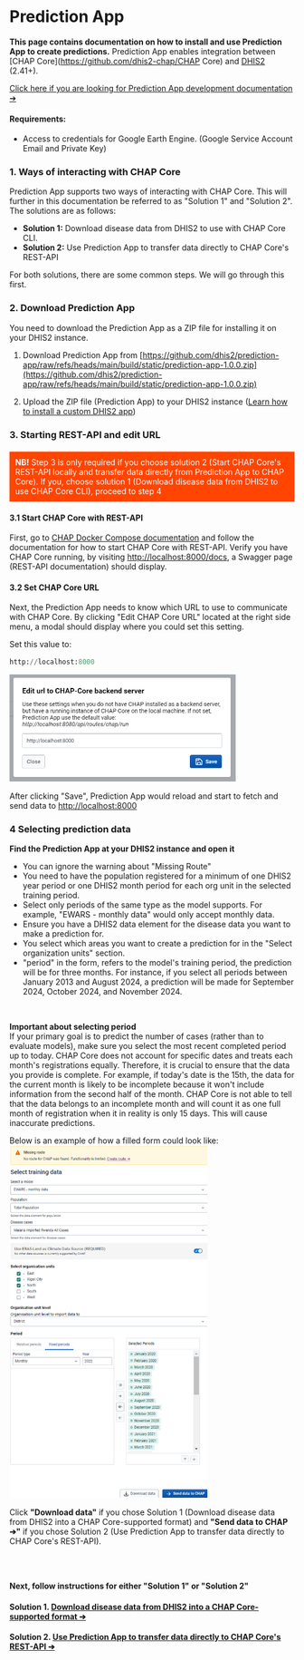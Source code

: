 # Prediction App

**This page contains documentation on how to install and use Prediction App to create predictions.**
Prediction App enables integration between [CHAP Core](https://github.com/dhis2-chap/CHAP Core) and [DHIS2](https://dhis2.org/) (2.41+). 

[Click here if you are looking for Prediction App development documentation ➔](https://github.com/dhis2/prediction-app/blob/main/doc/development/README.md) 

#### Requirements:
- Access to credentials for Google Earth Engine. (Google Service Account Email and Private Key)

### 1. Ways of interacting with CHAP Core
Prediction App supports two ways of interacting with CHAP Core. This will further in this documentation be referred to as "Solution 1" and "Solution 2". The solutions are as follows:

- **Solution 1:** Download disease data from DHIS2 to use with CHAP Core CLI.
- **Solution 2:** Use Prediction App to transfer data directly to CHAP Core's REST-API

For both solutions, there are some common steps. We will go through this first.

### 2. Download Prediction App
You need to download the Prediction App as a ZIP file for installing it on your DHIS2 instance.

1. Download Prediction App from [https://github.com/dhis2/prediction-app/raw/refs/heads/main/build/static/prediction-app-1.0.0.zip](https://github.com/dhis2/prediction-app/raw/refs/heads/main/build/static/prediction-app-1.0.0.zip)

2. Upload the ZIP file (Prediction App) to your DHIS2 instance ([Learn how to install a custom DHIS2 app](https://dhis2-app-course.ifi.uio.no/learn/dhis2/app-development-guides/build-publish-app-platform-app/manual-install/))

### 3. Starting REST-API and edit URL

<div style="background-color: orangered; padding: 10px; color : white; margin-top: 20px; margin-bottom: 20px">
<b>NB!</b> Step 3 is only required if you choose solution 2 (Start CHAP Core's REST-API locally and transfer data directly from Prediction App to CHAP Core). If you, choose solution 1 (Download disease data from DHIS2 to use CHAP Core CLI), proceed to step 4
</div>

#### 3.1 Start CHAP Core with REST-API
First, go to [CHAP Docker Compose documentation](../docker-compose-doc.md) and follow the documentation for how to start CHAP Core with REST-API.
Verify you have CHAP Core running, by visiting [http://localhost:8000/docs](http://localhost:8000/docs), a Swagger page (REST-API documentation) should display.

#### 3.2 Set CHAP Core URL
Next, the Prediction App needs to know which URL to use to communicate with CHAP Core. By clicking "Edit CHAP Core URL" located at the right side menu, a modal should display where you could set this setting.

Set this value to:
```python
http://localhost:8000
```

<img src="../_static/edit-chap-url.png" alt="drawing" width="400"/>

After clicking "Save", Prediction App would reload and start to fetch and send data to [http://localhost:8000](http://localhost:8000)


### 4 Selecting prediction data

**Find the Prediction App at your DHIS2 instance and open it**

- You can ignore the warning about "Missing Route"
- You need to have the population registered for a minimum of one DHIS2 year period or one DHIS2 month period for each org unit in the selected training period.
- Select only periods of the same type as the model supports. For example, "EWARS - monthly data" would only accept monthly data.
- Ensure you have a DHIS2 data element for the disease data you want to make a prediction for.
- You select which areas you want to create a prediction for in the "Select organization units" section.
- "period" in the form, refers to the model's training period, the prediction will be for three months. For instance, if you select all periods between January 2013 and August 2024, a prediction will be made for September 2024, October 2024, and November 2024.
<br/>

**Important about selecting period**<br/>
If your primary goal is to predict the number of cases (rather than to evaluate models), make sure you select the most recent completed period up to today. CHAP Core does not account for specific dates and treats each month's registrations equally. Therefore, it is crucial to ensure that the data you provide is complete. For example, if today's date is the 15th, the data for the current month is likely to be incomplete because it won't include information from the second half of the month. CHAP Core is not able to tell that the data belongs to an incomplete month and will count it as one full month of registration when it in reality is only 15 days. This will cause inaccurate predictions.

Below is an example of how a filled form could look like:
<br/>
<img src="../_static/form_filled.png" alt="drawing" width="350"/>

Click **"Download data"** if you chose Solution 1 (Download disease data from DHIS2 into a CHAP Core-supported format) and **"Send data to CHAP ➔"** if you chose Solution 2 (Use Prediction App to transfer data directly to CHAP Core's REST-API).

<br/>
<br/>

**Next, follow instructions for either "Solution 1" or "Solution 2"**

#### Solution 1. [Download disease data from DHIS2 into a CHAP Core-supported format ➔](using-pa-with-cli.md)
#### Solution 2. [Use Prediction App to transfer data directly to CHAP Core's REST-API ➔](using-pa-with-rest-api) 

<div style="height: 40px"></div>
